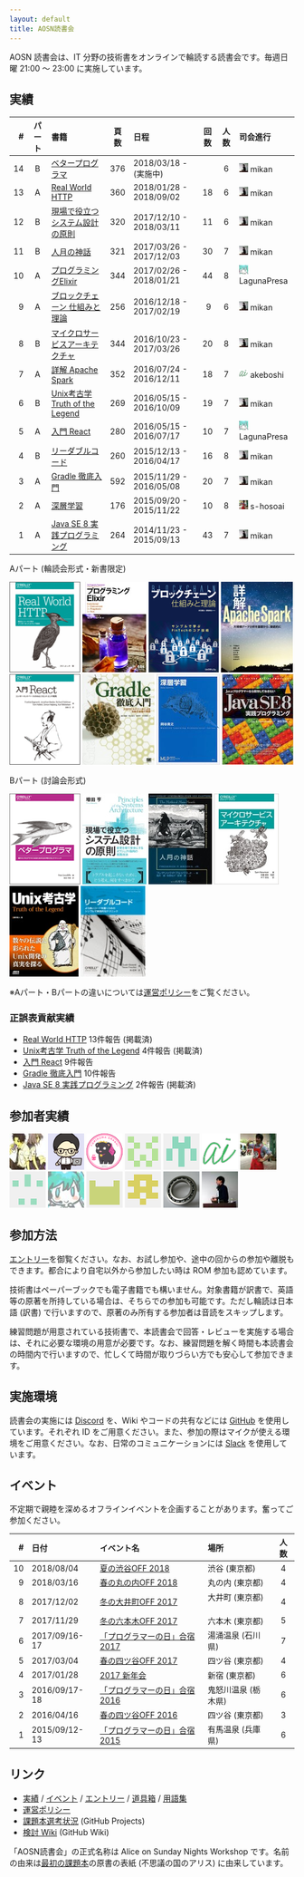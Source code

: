 ```yaml
---
layout: default
title: AOSN読書会
---
```


AOSN 読書会は、IT 分野の技術書をオンラインで輪読する読書会です。毎週日曜 21:00 〜 23:00 に実施しています。

## 実績

| #  | パート | 書籍                                            |頁数 | 日程                    |回数|人数| 司会進行 |
|---:|:----:|:----------------------------------------------|:---:|:------------------------|:--:|:--:|:---------|
| 14 | B | [ベタープログラマ](/workshop/14-betterprog) | 376 | 2018/03/18 - (実施中)  |    |  6 | ![](/images/users/mikan_16.png) mikan |
| 13 | A | [Real World HTTP](/workshop/13-http) | 360 | 2018/01/28 - 2018/09/02 | 18 |  6 | ![](/images/users/mikan_16.png) mikan |
| 12 | B | [現場で役立つシステム設計の原則](/workshop/12-principles) | 320 | 2017/12/10 - 2018/03/11 | 11 |  6 | ![](/images/users/mikan_16.png) mikan |
| 11 | B | [人月の神話](/workshop/11-manmonth) | 321 | 2017/03/26 - 2017/12/03 | 30 |  7 | ![](/images/users/mikan_16.png) mikan |
| 10 | A | [プログラミングElixir](/workshop/10-elixir) | 344 | 2017/02/26 - 2018/01/21 | 44 |  8 | ![](/images/users/LagunaPresa_16.png) LagunaPresa |
| 9  | A | [ブロックチェーン 仕組みと理論](/workshop/9-blockchain) | 256 | 2016/12/18 - 2017/02/19 |  9 |  6 | ![](/images/users/mikan_16.png) mikan |
| 8  | B | [マイクロサービスアーキテクチャ](/workshop/8-microservices) | 344 | 2016/10/23 - 2017/03/26 | 20 |  8 | ![](/images/users/mikan_16.png) mikan |
| 7  | A | [詳解 Apache Spark](/workshop/7-spark)             | 352 | 2016/07/24 - 2016/12/11 | 18 |  7 | ![](/images/users/akeboshi_16.png) akeboshi |
| 6  | B | [Unix考古学 Truth of the Legend](/workshop/6-unix) | 269 | 2016/05/15 - 2016/10/09 | 19 |  7 | ![](/images/users/mikan_16.png) mikan |
| 5  | A | [入門 React](/workshop/5-react)                    | 280 | 2016/05/15 - 2016/07/17 | 10 |  7 | ![](/images/users/LagunaPresa_16.png) LagunaPresa |
| 4  | B | [リーダブルコード](/workshop/4-readablecode)            | 260 | 2015/12/13 - 2016/04/17 | 16 |  8 | ![](/images/users/mikan_16.png) mikan |
| 3  | A | [Gradle 徹底入門](/workshop/3-gradle)              | 592 | 2015/11/29 - 2016/05/08 | 20 |  7 | ![](/images/users/mikan_16.png) mikan |
| 2  | A | [深層学習](/workshop/2-deeplearning)               | 176 | 2015/09/20 - 2015/11/22 | 10 |  8 | ![](/images/users/s-hosoai_16.png) s-hosoai |
| 1  | A | [Java SE 8 実践プログラミング](/workshop/1-java8)      | 264 | 2014/11/23 - 2015/09/13 | 43 |  7 | ![](/images/users/mikan_16.png) mikan |

Aパート (輪読会形式・新書限定)

[![](/images/cover-http.png "Real World HTTP")](/workshop/13-http)
[![](/images/cover-elixir.jpg "プログラミングElixir")](/workshop/10-elixir)
[![](/images/cover-blockchain.png "ブロックチェーン 仕組みと理論")](/workshop/9-blockchain)
[![](/images/cover-spark.jpg "詳解 Apache Spark")](/workshop/7-spark)
[![](/images/cover-react.png "入門 React")](/workshop/5-react)
[![](/images/cover-gradle.jpg "Gradle 徹底入門")](/workshop/3-gradle)
[![](/images/cover-deeplearning.jpg "深層学習")](/workshop/2-deeplearning)
[![](/images/cover-java8.jpg "Java SE 8 実践プログラミング")](/workshop/1-java8)

Bパート (討論会形式)

[![](/images/cover-betterprog.png "ベタープログラマ")](/workshop/14-betterprog)
[![](/images/cover-principles.jpg "現場で役立つシステム設計の原則")](/workshop/12-principles)
[![](/images/cover-manmonth.jpg "人月の神話")](/workshop/11-manmonth)
[![](/images/cover-microservices.jpg "マイクロサービスアーキテクチャ")](/workshop/8-microservices)
[![](/images/cover-unix.jpg "Unix考古学")](/workshop/6-unix)
[![](/images/cover-readablecode.jpg "リーダブルコード")](/workshop/4-readablecode)

※Aパート・Bパートの違いについては[運営ポリシー](/policy)をご覧ください。

### 正誤表貢献実績

* [Real World HTTP](/workshop/13-http) 13件報告 (掲載済)
* [Unix考古学 Truth of the Legend](/workshop/6-unix) 4件報告 (掲載済)
* [入門 React](/workshop/5-react) 9件報告
* [Gradle 徹底入門](/workshop/3-gradle) 10件報告
* [Java SE 8 実践プログラミング](/workshop/1-java8) 2件報告 (掲載済)

## 参加者実績

[![](/images/users/seikichi_64.png "seikichi")](https://github.com/seikichi)
[![](/images/users/budougumi0617_64.png "budougumi0617")](https://github.com/budougumi0617)
[![](/images/users/kzt-ysmr_64.png "kzt-ysmr")](https://github.com/kzt-ysmr)
[![](/images/users/amatubu2525_64.png "amatubu2525")](https://github.com/amatubu2525)
[![](/images/users/marishi_64.png "marishi")](https://github.com/marishi)
[![](/images/users/akeboshi_64.png "akeboshi")](https://github.com/akeboshi)
[![](/images/users/s-hosoai_64.png "s-hosoai")](https://github.com/s-hosoai)
[![](/images/users/intptr-t_64.png "intptr-t")](https://github.com/intptr-t)
[![](/images/users/LagunaPresa_64.png "LagunaPresa")](https://github.com/LagunaPresa)
[![](/images/users/namichan0801_64.png "namichan0801")](https://github.com/namichan0801)
[![](/images/users/YuichiroSato_64.png "YuichiroSato")](https://github.com/YuichiroSato)
[![](/images/users/MrBearing_64.png "MrBearing")](https://github.com/MrBearing)
[![](/images/users/mikan_64.png "mikan")](https://github.com/mikan)

## 参加方法

[エントリー](/3-entry)を御覧ください。なお、お試し参加や、途中の回からの参加や離脱もできます。都合により自宅以外から参加したい時は ROM 参加も認めています。

技術書はペーパーブックでも電子書籍でも構いません。対象書籍が訳書で、英語等の原著を所持している場合は、そちらでの参加も可能です。ただし輪読は日本語 (訳書) で行いますので、原著のみ所有する参加者は音読をスキップします。

練習問題が用意されている技術書で、本読書会で回答・レビューを実施する場合は、それに必要な環境の用意が必要です。なお、練習問題を解く時間も本読書会の時間内で行いますので、忙しくて時間が取りづらい方でも安心して参加できます。

## 実施環境

読書会の実施には [Discord](https://discordapp.com/) を、Wiki やコードの共有などには [GitHub](https://github.com) を使用しています。それぞれ ID をご用意ください。また、参加の際はマイクが使える環境をご用意ください。なお、日常のコミュニケーションには [Slack](https://aosn.slack.com) を使用しています。

## イベント

不定期で親睦を深めるオフラインイベントを企画することがあります。奮ってご参加ください。

| #  | 日付          | イベント名                                        | 場所              |人数|
|---:|:--------------|:------------------------------------------------|:-----------------|:--:|
| 10 | 2018/08/04    | [夏の渋谷OFF 2018](/event/10-0804off)            | 渋谷 (東京都)      |  4 |
|  9 | 2018/03/16    | [春の丸の内OFF 2018](/event/9-0316off)           | 丸の内 (東京都)     |  4 |
|  8 | 2017/12/02    | [冬の大井町OFF 2017](/event/8-1202off)           | 大井町 (東京都)     |  4 |
|  7 | 2017/11/29    | [冬の六本木OFF 2017](/event/7-1129off)           | 六本木 (東京都)     |  5 |
|  6 | 2017/09/16-17 | [「プログラマーの日」合宿 2017](/event/6-0916camp) | 湯涌温泉 (石川県)  |  7 |
|  5 | 2017/03/04    | [春の四ツ谷OFF 2017](/event/5-0304off)           | 四ツ谷 (東京都)     |  4 |
|  4 | 2017/01/28    | [2017 新年会](/event/4-0128newyear)              | 新宿 (東京都)       |  6 |
|  3 | 2016/09/17-18 | [「プログラマーの日」合宿 2016](/event/3-0917camp) | 鬼怒川温泉 (栃木県) |  6 |
|  2 | 2016/04/16    | [春の四ツ谷OFF 2016](/event/2-0416off)            | 四ツ谷 (東京都)    |  3 |
|  1 | 2015/09/12-13 | [「プログラマーの日」合宿 2015](/event/1-0913camp) | 有馬温泉 (兵庫県)   |  6 |

## リンク

* [実績](/1-workshops) / [イベント](/2-events) / [エントリー](/3-entry) / [道具箱](/7-toolbox) / [用語集](/8-glossaries)
* [運営ポリシー](/policy)
* [課題本選考状況](https://github.com/aosn/aosn.github.io/projects/1) (GitHub Projects)
* [検討 Wiki](https://github.com/aosn/aosn.github.io/wiki) (GitHub Wiki)

「AOSN読書会」の正式名称は Alice on Sunday Nights Workshop です。名前の由来は[最初の課題本](/workshop/1-java8)の原書の表紙 (不思議の国のアリス) に由来しています。
